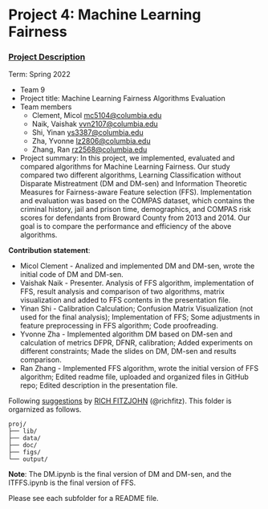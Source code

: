 # Project 4: Machine Learning Fairness

### [Project Description](doc/project4_desc.md)

Term: Spring 2022

+ Team 9
+ Project title: Machine Learning Fairness Algorithms Evaluation
+ Team members
	+ Clement, Micol mc5104@columbia.edu
	+ Naik, Vaishak vvn2107@columbia.edu
	+ Shi, Yinan ys3387@columbia.edu
	+ Zha, Yvonne lz2806@columbia.edu
	+ Zhang, Ran rz2568@columbia.edu
+ Project summary: In this project, we implemented, evaluated and compared algorithms for Machine Learning Fairness. Our study compared two different algorithms, Learning Classification without Disparate Mistreatment (DM and DM-sen) and Information Theoretic Measures for Fairness-aware Feature selection (FFS). Implementation and evaluation was based on the COMPAS dataset, which contains the criminal history, jail and prison time, demographics, and COMPAS risk scores for defendants from Broward County from 2013 and 2014. Our goal is to compare the performance and efficiency of the above algorithms.
	
**Contribution statement**:  
+ Micol Clement - Analized and implemented DM and DM-sen, wrote the initial code of DM and DM-sen.
+ Vaishak Naik - Presenter. Analysis of FFS algorithm, implementation of FFS, result analysis and comparison of two algorithms, matrix visualization and added to FFS contents in the presentation file.
+ Yinan Shi - Calibration Calculation; Confusion Matrix Visualization (not used for the final analysis); Implementation of FFS; Some adjustments in feature preprocessing in FFS algorithm; Code proofreading. 
+ Yvonne Zha - Implemented algorithm DM based on DM-sen and calculation of metrics DFPR, DFNR, calibration; Added experiments on different constraints; Made the slides on DM, DM-sen and results comparison.
+ Ran Zhang - Implemented FFS algorithm, wrote the initial version of FFS algorithm; Edited readme file, uploaded and organized files in GitHub repo; Edited description in the presentation file.

Following [suggestions](http://nicercode.github.io/blog/2013-04-05-projects/) by [RICH FITZJOHN](http://nicercode.github.io/about/#Team) (@richfitz). This folder is orgarnized as follows.

```
proj/
├── lib/
├── data/
├── doc/
├── figs/
└── output/
```
**Note**: The DM.ipynb is the final version of DM and DM-sen, and the ITFFS.ipynb is the final version of FFS.

Please see each subfolder for a README file.
